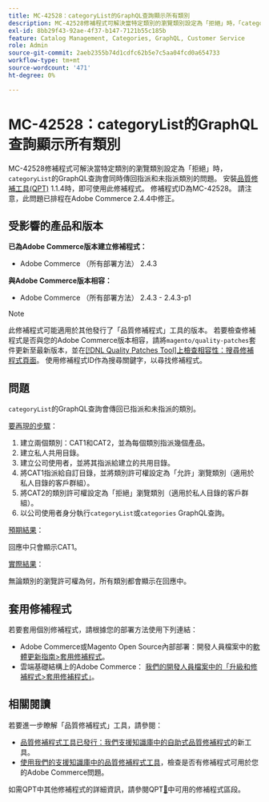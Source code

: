 ```yaml
---
title: MC-42528：categoryList的GraphQL查詢顯示所有類別
description: MC-42528修補程式可解決當特定類別的瀏覽類別設定為「拒絕」時，「categoryList」的GraphQL查詢會傳回指派和未指派類別的問題。 安裝[Quality Patches Tool (QPT)](/help/announcements/adobe-commerce-announcements/magento-quality-patches-released-new-tool-to-self-serve-quality-patches.md) 1.1.4時，即可使用此修補程式。 修補程式ID為MC-42528。 請注意，此問題已排程在Adobe Commerce 2.4.4中修正。
exl-id: 8bb29f43-92ae-4f37-b147-7121b55c185b
feature: Catalog Management, Categories, GraphQL, Customer Service
role: Admin
source-git-commit: 2aeb2355b74d1cdfc62b5e7c5aa04fcd0a654733
workflow-type: tm+mt
source-wordcount: '471'
ht-degree: 0%

---
```


# MC-42528：categoryList的GraphQL查詢顯示所有類別

MC-42528修補程式可解決當特定類別的瀏覽類別設定為「拒絕」時，`categoryList`的GraphQL查詢會同時傳回指派和未指派類別的問題。 安裝[品質修補工具(QPT)](/help/announcements/adobe-commerce-announcements/magento-quality-patches-released-new-tool-to-self-serve-quality-patches.md) 1.1.4時，即可使用此修補程式。 修補程式ID為MC-42528。 請注意，此問題已排程在Adobe Commerce 2.4.4中修正。

## 受影響的產品和版本

**已為Adobe Commerce版本建立修補程式：**

* Adobe Commerce （所有部署方法） 2.4.3

**與Adobe Commerce版本相容：**

* Adobe Commerce （所有部署方法） 2.4.3 - 2.4.3-p1

>[!NOTE]
>
>此修補程式可能適用於其他發行了「品質修補程式」工具的版本。 若要檢查修補程式是否與您的Adobe Commerce版本相容，請將`magento/quality-patches`套件更新至最新版本，並在[[!DNL Quality Patches Tool]上檢查相容性：搜尋修補程式頁面](https://experienceleague.adobe.com/tools/commerce-quality-patches/index.html)。 使用修補程式ID作為搜尋關鍵字，以尋找修補程式。

## 問題

`categoryList`的GraphQL查詢會傳回已指派和未指派的類別。

<u>要再現的步驟</u>：

1. 建立兩個類別：CAT1和CAT2，並為每個類別指派幾個產品。
1. 建立私人共用目錄。
1. 建立公司使用者，並將其指派給建立的共用目錄。
1. 將CAT1指派給自訂目錄，並將類別許可權設定為「允許」瀏覽類別（適用於私人目錄的客戶群組）。
1. 將CAT2的類別許可權設定為「拒絕」瀏覽類別（適用於私人目錄的客戶群組）。
1. 以公司使用者身分執行`categoryList`或`categories` GraphQL查詢。

<u>預期結果</u>：

回應中只會顯示CAT1。

<u>實際結果</u>：

無論類別的瀏覽許可權為何，所有類別都會顯示在回應中。

## 套用修補程式

若要套用個別修補程式，請根據您的部署方法使用下列連結：

* Adobe Commerce或Magento Open Source內部部署：開發人員檔案中的[軟體更新指南>套用修補程式](https://experienceleague.adobe.com/en/docs/commerce-operations/tools/quality-patches-tool/usage)。
* 雲端基礎結構上的Adobe Commerce： [我們的開發人員檔案中的「升級和修補程式>套用修補程式」](https://experienceleague.adobe.com/en/docs/commerce-cloud-service/user-guide/develop/upgrade/apply-patches)。

## 相關閱讀

若要進一步瞭解「品質修補程式」工具，請參閱：

* [品質修補程式工具已發行：我們支援知識庫中的自助式品質修補程式](/help/announcements/adobe-commerce-announcements/magento-quality-patches-released-new-tool-to-self-serve-quality-patches.md)的新工具。
* [使用我們的支援知識庫中的品質修補程式工具](/help/support-tools/patches-available-in-qpt-tool/check-patch-for-magento-issue-with-magento-quality-patches.md)，檢查是否有修補程式可用於您的Adobe Commerce問題。

如需QPT中其他修補程式的詳細資訊，請參閱QPT[&#128279;](https://support.magento.com/hc/en-us/sections/360010506631-Patches-available-in-MQP-tool-)中可用的修補程式區段。
